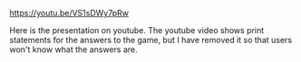 https://youtu.be/VS1sDWy7pRw

Here is the presentation on youtube. The youtube video shows print statements for the answers to the game, but I have removed it so that users won't know what the answers are.